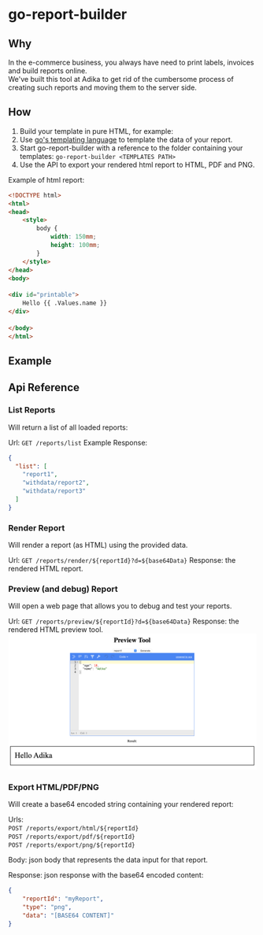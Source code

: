 # go-report-builder

## Why
In the e-commerce business, you always have need to print labels, invoices and build reports online.  
We've built this tool at Adika to get rid of the cumbersome process of creating such reports and moving them
to the server side.
  
## How

1) Build your template in pure HTML, for example:
2) Use [go's templating language](https://curtisvermeeren.github.io/2017/09/14/Golang-Templates-Cheatsheet) to template the data of your report.
3) Start go-report-builder with a reference to the folder containing your templates: `go-report-builder <TEMPLATES PATH>`
4) Use the API to export your rendered html report to HTML, PDF and PNG. 

Example of html report:
```html
<!DOCTYPE html>
<html>
<head>
	<style>
		body {
			width: 150mm;
			height: 100mm;
		}
	</style>
</head>
<body>

<div id="printable">
	Hello {{ .Values.name }}
</div>

</body>
</html>
```

## Example

## Api Reference

### List Reports
Will return a list of all loaded reports: 

Url: ```GET /reports/list```
Example Response:
```json
{
  "list": [
    "report1",
    "withdata/report2",
    "withdata/report3"
  ]
}
```

### Render Report
Will render a report (as HTML) using the provided data.

Url: `GET /reports/render/${reportId}?d=${base64Data}`
Response: the rendered HTML report.

### Preview (and debug) Report
Will open a web page that allows you to debug and test your reports.

Url: `GET /reports/preview/${reportId}?d=${base64Data}`
Response: the rendered HTML preview tool.
![](docs/preview_tool.png)

### Export HTML/PDF/PNG
Will create a base64 encoded string containing your rendered report:


Urls:   
`POST /reports/export/html/${reportId}`  
`POST /reports/export/pdf/${reportId}`  
`POST /reports/export/png/${reportId}`  

Body: json body that represents the data input for that report.

Response: json response with the base64 encoded content:
```json
{
    "reportId": "myReport",
    "type": "png",
    "data": "[BASE64 CONTENT]"
}
``` 